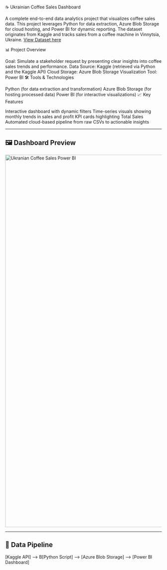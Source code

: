 ☕ Ukrainian Coffee Sales Dashboard

A complete end-to-end data analytics project that visualizes coffee sales data. This project leverages Python for data extraction, Azure Blob Storage for cloud hosting, and Power BI for dynamic reporting. The dataset originates from Kaggle and tracks sales from a coffee machine in Vinnytsia, Ukraine.
[View Dataset here](https://www.kaggle.com/datasets/ihelon/coffee-sales/data?select=index_2.csv)

📊 Project Overview

Goal: Simulate a stakeholder request by presenting clear insights into coffee sales trends and performance.
Data Source: Kaggle (retrieved via Python and the Kaggle API)
Cloud Storage: Azure Blob Storage
Visualization Tool: Power BI
🛠️ Tools & Technologies

Python (for data extraction and transformation)
Azure Blob Storage (for hosting processed data)
Power BI (for interactive visualizations)
📈 Key Features

Interactive dashboard with dynamic filters
Time-series visuals showing monthly trends in sales and profit
KPI cards highlighting Total Sales
Automated cloud-based pipeline from raw CSVs to actionable insights

---

## 🖼️ Dashboard Preview

<img width="1196" alt="Ukranian Coffee Sales Power BI" src="https://github.com/user-attachments/assets/07693c68-f546-4d95-89b2-98b400224286" />


---

## 🔁 Data Pipeline
 [Kaggle API] --> B[Python Script] --> [Azure Blob Storage] --> [Power BI Dashboard]
